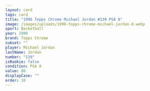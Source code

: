 ```yaml
---
layout: card
tags: card
title: "1996 Topps Chrome Michael Jordan #139 PSA 8"
image: /images/uploads/1996-topps-chrome-michael-jordan-8.webp
sport: Basketball
year: 1996
brand: Topps Chrome
subset: ""
player: Michael Jordan
lastName: Jordan
number: "139"
isRookie: false
condition: PSA 8
value: 80
displayCase: ""
order: 10
---
```

